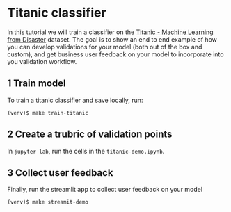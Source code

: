 # Titanic classifier

In this tutorial we will train a classifier on the [Titanic - Machine Learning from Disaster](https://www.kaggle.com/c/titanic) dataset. The goal is to show an end to end example of how you can develop validations for your model (both out of the box and custom), and get business user feedback on your model to incorporate into you validation workflow.

## 1 Train model
To train a titanic classifier and save locally, run:
```console
(venv)$ make train-titanic
```

## 2 Create a trubric of validation points
In `jupyter lab`, run the cells in the `titanic-demo.ipynb`.

## 3 Collect user feedback
Finally, run the streamlit app to collect user feedback on your model
```console
(venv)$ make streamit-demo
```
